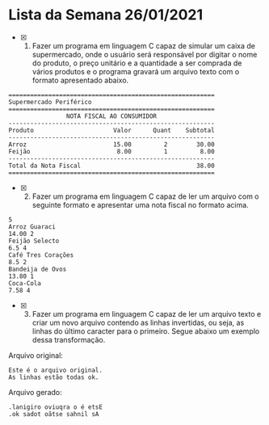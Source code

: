 # Lista da Semana 26/01/2021

- [x] 1. Fazer um programa em linguagem C capaz de simular um caixa de supermercado, onde o usuário será responsável por digitar o nome do produto, o preço unitário e a quantidade a ser comprada de vários produtos e o programa gravará um arquivo texto com o formato apresentado abaixo.
```
=========================================================
Supermercado Periférico
=========================================================
                NOTA FISCAL AO CONSUMIDOR
---------------------------------------------------------
Produto                      Valor      Quant    Subtotal
---------------------------------------------------------
Arroz                        15.00         2        30.00
Feijão                        8.00         1         8.00
---------------------------------------------------------
Total da Nota Fiscal                                38.00
=========================================================
````
- [x] 2. Fazer um programa em linguagem C capaz de ler um arquivo com o seguinte formato e apresentar uma nota fiscal no formato acima.

```
5
Arroz Guaraci
14.00 2
Feijão Selecto
6.5 4
Café Tres Corações
8.5 2
Bandeija de Ovos
13.80 1
Coca-Cola
7.58 4
```
- [x] 3. Fazer um programa em linguagem C capaz de ler um arquivo texto e criar um novo arquivo contendo as linhas invertidas, ou seja, as linhas do último caracter para o primeiro. Segue abaixo um exemplo dessa transformação.

Arquivo original:
```
Este é o arquivo original.
As linhas estão todas ok.
```
Arquivo gerado:

```
.lanigiro oviuqra o é etsE
.ok sadot oãtse sahnil sA
```
